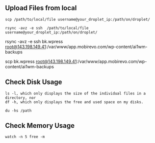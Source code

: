 <!-- @format -->

## Upload Files from local

```
scp /path/to/local/file username@your_droplet_ip:/path/on/droplet/
```

```
rsync -avz -e ssh  /path/to/local/file username@your_droplet_ip:/path/on/droplet/
```

rsync -avz -e ssh bk.wpress root@143.198.149.41:/var/www/app.mobirevo.com/wp-content/ai1wm-backups

scp bk.wpress root@143.198.149.41:/var/www/app.mobirevo.com/wp-content/ai1wm-backups

## Check Disk Usage

```
ls -l, which only displays the size of the individual files in a directory, nor
df -h, which only displays the free and used space on my disks.

du -hs /path
```

## Check Memory Usage

```
watch -n 5 free -m
```
